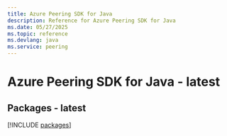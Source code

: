 ```yaml
---
title: Azure Peering SDK for Java
description: Reference for Azure Peering SDK for Java
ms.date: 05/27/2025
ms.topic: reference
ms.devlang: java
ms.service: peering
---
```

# Azure Peering SDK for Java - latest
## Packages - latest
[!INCLUDE [packages](peering-index.md)]